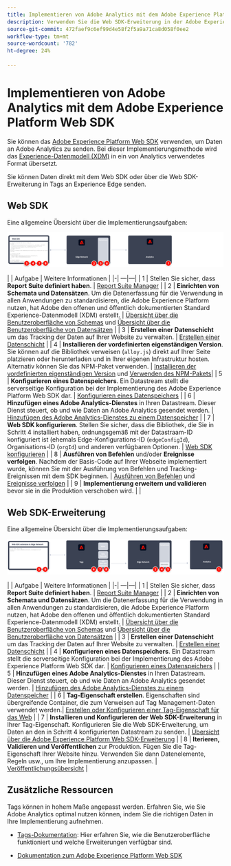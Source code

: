 ```yaml
---
title: Implementieren von Adobe Analytics mit dem Adobe Experience Platform Web SDK
description: Verwenden Sie die Web SDK-Erweiterung in der Adobe Experience Platform-Datenerfassung, um Daten an Adobe Analytics zu senden.
source-git-commit: 472faef9c6ef99d4e58f2f5a9a71ca8d058f0ee2
workflow-type: tm+mt
source-wordcount: '782'
ht-degree: 24%

---
```


# Implementieren von Adobe Analytics mit dem Adobe Experience Platform Web SDK

Sie können das [Adobe Experience Platform Web SDK](https://experienceleague.adobe.com/docs/experience-platform/tags/extensions/client/sdk/overview.html) verwenden, um Daten an Adobe Analytics zu senden. Bei dieser Implementierungsmethode wird das [Experience-Datenmodell (XDM)](https://experienceleague.adobe.com/docs/experience-platform/xdm/home.html?lang=de) in ein von Analytics verwendetes Format übersetzt.

Sie können Daten direkt mit dem Web SDK oder über die Web SDK-Erweiterung in Tags an Experience Edge senden.

## Web SDK

Eine allgemeine Übersicht über die Implementierungsaufgaben:

![Implementieren von Adobe Analytics mit dem Web SDK-Workflow](../../assets/websdk-annotated.png)

| | Aufgabe | Weitere Informationen | |-| —|—| | 1 | Stellen Sie sicher, dass **Report Suite definiert haben**. | [Report Suite Manager](../../../admin/admin/c-manage-report-suites/report-suites-admin.md) | | 2 | **Einrichten von Schemata und Datensätzen**. Um die Datenerfassung für die Verwendung in allen Anwendungen zu standardisieren, die Adobe Experience Platform nutzen, hat Adobe den offenen und öffentlich dokumentierten Standard Experience-Datenmodell (XDM) erstellt. | [Übersicht über die Benutzeroberfläche von Schemas](https://experienceleague.adobe.com/docs/experience-platform/xdm/ui/overview.html?lang=de) und [Übersicht über die Benutzeroberfläche von Datensätzen](https://experienceleague.adobe.com/docs/experience-platform/catalog/datasets/user-guide.html?lang=de) | | 3 | **Erstellen einer Datenschicht** um das Tracking der Daten auf Ihrer Website zu verwalten. | [Erstellen einer Datenschicht](../../prepare/data-layer.md) | | 4 | **Installieren der vordefinierten eigenständigen Version**. Sie können auf die Bibliothek verweisen (`alloy.js`) direkt auf Ihrer Seite platzieren oder herunterladen und in Ihrer eigenen Infrastruktur hosten. Alternativ können Sie das NPM-Paket verwenden. | [Installieren der vordefinierten eigenständigen Version](https://experienceleague.adobe.com/docs/experience-platform/edge/fundamentals/installing-the-sdk.html?lang=en#option-2%3A-installing-the-prebuilt-standalone-version) und [Verwenden des NPM-Pakets](https://experienceleague.adobe.com/docs/experience-platform/edge/fundamentals/installing-the-sdk.html?lang=en#option-3%3A-using-the-npm-package)| | 5 | **Konfigurieren eines Datenspeichers**. Ein Datastream stellt die serverseitige Konfiguration bei der Implementierung des Adobe Experience Platform Web SDK dar. | [Konfigurieren eines Datenspeichers](https://experienceleague.adobe.com/docs/experience-platform/edge/datastreams/configure.html?lang=en) | | 6 | **Hinzufügen eines Adobe Analytics-Dienstes** in Ihren Datastream. Dieser Dienst steuert, ob und wie Daten an Adobe Analytics gesendet werden. | [Hinzufügen des Adobe Analytics-Dienstes zu einem Datenspeicher](https://experienceleague.adobe.com/docs/experience-platform/edge/datastreams/configure.html?lang=en#analytics) | | 7 | **Web SDK konfigurieren**. Stellen Sie sicher, dass die Bibliothek, die Sie in Schritt 4 installiert haben, ordnungsgemäß mit der Datastraam-ID konfiguriert ist (ehemals Edge-Konfigurations-ID (`edgeConfigId`), Organisations-ID (`orgId`) und anderen verfügbaren Optionen. | [Web SDK konfigurieren](https://experienceleague.adobe.com/docs/experience-platform/edge/fundamentals/configuring-the-sdk.html?lang=de) | | 8 | **Ausführen von Befehlen** und/oder **Ereignisse verfolgen**. Nachdem der Basis-Code auf Ihrer Webseite implementiert wurde, können Sie mit der Ausführung von Befehlen und Tracking-Ereignissen mit dem SDK beginnen. | [Ausführen von Befehlen](https://experienceleague.adobe.com/docs/experience-platform/edge/fundamentals/executing-commands.html?lang=en) und [Ereignisse verfolgen](https://experienceleague.adobe.com/docs/experience-platform/edge/fundamentals/tracking-events.html?lang=en) | | 9 | **Implementierung erweitern und validieren** bevor sie in die Produktion verschoben wird. | |



## Web SDK-Erweiterung

Eine allgemeine Übersicht über die Implementierungsaufgaben:

![Implementieren von Adobe Analytics mithilfe des Workflows Web SDK-Erweiterung](../../assets/websdk-extension-annotated.png)

| | Aufgabe | Weitere Informationen | |-| —|—| | 1 | Stellen Sie sicher, dass **Report Suite definiert haben**. | [Report Suite Manager](../../../admin/admin/c-manage-report-suites/report-suites-admin.md) | | 2 | **Einrichten von Schemata und Datensätzen**. Um die Datenerfassung für die Verwendung in allen Anwendungen zu standardisieren, die Adobe Experience Platform nutzen, hat Adobe den offenen und öffentlich dokumentierten Standard Experience-Datenmodell (XDM) erstellt. | [Übersicht über die Benutzeroberfläche von Schemas](https://experienceleague.adobe.com/docs/experience-platform/xdm/ui/overview.html?lang=de) und [Übersicht über die Benutzeroberfläche von Datensätzen](https://experienceleague.adobe.com/docs/experience-platform/catalog/datasets/user-guide.html?lang=de) | | 3 | **Erstellen einer Datenschicht** um das Tracking der Daten auf Ihrer Website zu verwalten. | [Erstellen einer Datenschicht](../../prepare/data-layer.md) | | 4 | **Konfigurieren eines Datenspeichers**. Ein Datastream stellt die serverseitige Konfiguration bei der Implementierung des Adobe Experience Platform Web SDK dar. | [Konfigurieren eines Datenspeichers](https://experienceleague.adobe.com/docs/experience-platform/edge/datastreams/configure.html?lang=en) | | 5 | **Hinzufügen eines Adobe Analytics-Dienstes** in Ihren Datastream. Dieser Dienst steuert, ob und wie Daten an Adobe Analytics gesendet werden. | [Hinzufügen des Adobe Analytics-Dienstes zu einem Datenspeicher](https://experienceleague.adobe.com/docs/experience-platform/edge/datastreams/configure.html?lang=en#analytics) | | 6 | **Tag-Eigenschaft erstellen**. Eigenschaften sind übergreifende Container, die zum Verweisen auf Tag Management-Daten verwendet werden.| [Erstellen oder Konfigurieren einer Tag-Eigenschaft für das Web](https://experienceleague.adobe.com/docs/experience-platform/tags/admin/companies-and-properties.html?lang=en#for-web) | | 7 | **Installieren und Konfigurieren der Web SDK-Erweiterung** in Ihrer Tag-Eigenschaft. Konfigurieren Sie die Web SDK-Erweiterung, um Daten an den in Schritt 4 konfigurierten Datastream zu senden. | [Übersicht über die Adobe Experience Platform Web SDK-Erweiterung](https://experienceleague.adobe.com/docs/experience-platform/tags/extensions/client/sdk/overview.html?lang=en) | | 8 | **Iterieren, Validieren und Veröffentlichen** zur Produktion. Fügen Sie die Tag-Eigenschaft Ihrer Website hinzu. Verwenden Sie dann Datenelemente, Regeln usw., um Ihre Implementierung anzupassen. | [Veröffentlichungsübersicht](https://experienceleague.adobe.com/docs/experience-platform/tags/publish/overview.html?lang=de) |



## Zusätzliche Ressourcen

Tags können in hohem Maße angepasst werden. Erfahren Sie, wie Sie Adobe Analytics optimal nutzen können, indem Sie die richtigen Daten in Ihre Implementierung aufnehmen.

- [Tags-Dokumentation](https://experienceleague.adobe.com/docs/experience-platform/tags/home.html?lang=de#): Hier erfahren Sie, wie die Benutzeroberfläche funktioniert und welche Erweiterungen verfügbar sind.

- [Dokumentation zum Adobe Experience Platform Web SDK](https://experienceleague.adobe.com/docs/web-sdk.html?lang=de)
